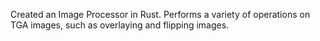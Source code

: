 Created an Image Processor in Rust. Performs a variety of operations on TGA images, such as overlaying and flipping images.
